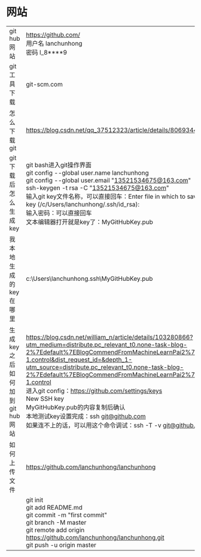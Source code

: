 # 网站

|                                |                                                              |      |
| ------------------------------ | ------------------------------------------------------------ | ---- |
| git hub 网站                   | https://github.com/<br />用户名 lanchunhong<br />密码 l_8****9 |      |
| git 工具下载                   | git-scm.com                                                  |      |
| 怎么下载git                    | https://blog.csdn.net/qq_37512323/article/details/80693445   |      |
| git下载后怎么生成key           | git bash进入git操作界面<br />git config --global user.name lanchunhong<br />git config --global user.email "13521534675@163.com"<br />ssh-keygen -t rsa -C "13521534675@163.com"<br />输入git key文件名称，可以直接回车：Enter file in which to save the key (/c/Users/lanchunhong/.ssh/id_rsa): <br />输入密码：可以直接回车<br />文本编辑器打开就是key了：MyGitHubKey.pub |      |
| 我本地生成的key在哪里          | c:\Users\lanchunhong\.ssh\MyGitHubKey.pub                    |      |
| 生成key之后如何加到git hub网站 | https://blog.csdn.net/william_n/article/details/103280866?utm_medium=distribute.pc_relevant_t0.none-task-blog-2%7Edefault%7EBlogCommendFromMachineLearnPai2%7Edefault-1.control&dist_request_id=&depth_1-utm_source=distribute.pc_relevant_t0.none-task-blog-2%7Edefault%7EBlogCommendFromMachineLearnPai2%7Edefault-1.control<br />进入git config：https://github.com/settings/keys<br />New SSH key<br />MyGitHubKey.pub的内容复制后确认<br />本地测试key设置完成：ssh git@github.com<br />如果连不上的话，可以用这个命令调试：ssh -T -v git@github.com |      |
| 如何上传文件                   | https://github.com/lanchunhong/lanchunhong                   |      |
|                                | git init<br />git add README.md<br />git commit -m "first commit"<br />git branch -M master<br />git remote add origin https://github.com/lanchunhong/lanchunhong.git<br />git push -u origin master |      |

